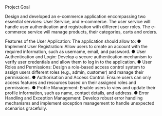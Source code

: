 Project Goal

Design and developed an e-commerce application encompassing two essential services: User Service, and e-commerce. The user service will handle user authentication and registration with
different user roles. The e-commerce service will manage products, their categories, carts and orders.

Features of the User Application:
The application should allow to:
● Implement User Registration: Allow users to create an account with the required information,
such as username, email, and password.
● User Authentication and Login: Develop a secure authentication mechanism to verify user
credentials and allow them to log in to the application.
● User Roles and Permissions: Design a role-based access control system to assign users
different roles (e.g., admin, customer) and manage their permissions.
● Authorisation and Access Control: Ensure users can only access features and resources based
on their assigned roles and permissions.
● Profile Management: Enable users to view and update their profile information, such as name,
contact details, and address.
● Error Handling and Exception Management: Develop robust error handling mechanisms and
implement exception management to handle unexpected scenarios gracefully.
